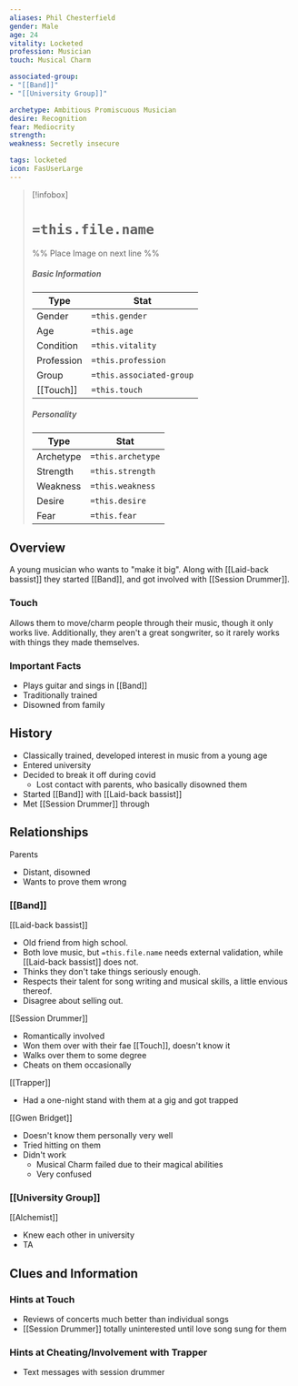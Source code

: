 ```yaml
---
aliases: Phil Chesterfield
gender: Male
age: 24
vitality: Locketed
profession: Musician
touch: Musical Charm

associated-group: 
- "[[Band]]"
- "[[University Group]]"

archetype: Ambitious Promiscuous Musician
desire: Recognition
fear: Mediocrity
strength: 
weakness: Secretly insecure

tags: locketed
icon: FasUserLarge
---
```


> [!infobox]
> # `=this.file.name`
> %% Place Image on next line %%
> ##### Basic Information
> Type |  Stat |
> ---|---|
> Gender | `=this.gender` |
> Age | `=this.age` |
> Condition | `=this.vitality` |
> Profession | `=this.profession` |
> Group | `=this.associated-group` |
> [[Touch]] | `=this.touch` |
> ##### Personality
> Type |  Stat |
> ---|---|
> Archetype | `=this.archetype` |
> Strength | `=this.strength` |
> Weakness | `=this.weakness` |
> Desire | `=this.desire` |
> Fear | `=this.fear` |
## Overview
A young musician who wants to "make it big". Along with [[Laid-back bassist]] they started [[Band]], and got involved with [[Session Drummer]]. 

### Touch 
Allows them to move/charm people through their music, though it only works live. Additionally, they aren't a great songwriter, so it rarely works with things they made themselves.

### Important Facts
- Plays guitar and sings in [[Band]]
- Traditionally trained
- Disowned from family

## History
- Classically trained, developed interest in music from a young age
- Entered university
- Decided to break it off during covid
	- Lost contact with parents, who basically disowned them
- Started [[Band]] with [[Laid-back bassist]]
- Met [[Session Drummer]] through 

## Relationships
Parents
- Distant, disowned
- Wants to prove them wrong

### [[Band]]
[[Laid-back bassist]]
- Old friend from high school. 
- Both love music, but `=this.file.name` needs external validation, while [[Laid-back bassist]] does not. 
- Thinks they don't take things seriously enough. 
- Respects their talent for song writing and musical skills, a little envious thereof. 
- Disagree about selling out. 

[[Session Drummer]]
- Romantically involved 
- Won them over with their fae [[Touch]], doesn't know it
- Walks over them to some degree
- Cheats on them occasionally

[[Trapper]]
- Had a one-night stand with them at a gig and got trapped

[[Gwen Bridget]]
- Doesn't know them personally very well
- Tried hitting on them
- Didn't work
	- Musical Charm failed due to their magical abilities
	- Very confused

### [[University Group]]
[[Alchemist]]
- Knew each other in university
- TA


## Clues and Information
### Hints at Touch
- Reviews of concerts much better than individual songs 
- [[Session Drummer]] totally uninterested until love song sung for them
### Hints at Cheating/Involvement with Trapper
- Text messages with session drummer
